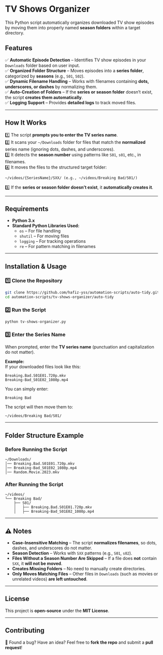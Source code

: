 # **TV Shows Organizer**  

This Python script automatically organizes downloaded TV show episodes by moving them into properly named **season folders** within a target directory.  

## **Features**  

✅ **Automatic Episode Detection** – Identifies TV show episodes in your `Downloads` folder based on user input.  
✅ **Organized Folder Structure** – Moves episodes into a **series folder**, categorized by **seasons** (e.g., `S01`, `S02`).  
✅ **Dynamic Filename Handling** – Works with filenames containing **dots, underscores, or dashes** by normalizing them.  
✅ **Auto-Creation of Folders** – If the **series or season folder** doesn’t exist, the script **creates them automatically**.  
✅ **Logging Support** – Provides **detailed logs** to track moved files.  

---

## **How It Works**  

1️⃣ The script **prompts you to enter the TV series name**.  
2️⃣ It scans your `~/Downloads` folder for files that match the **normalized** series name (ignoring dots, dashes, and underscores).  
3️⃣ It detects the **season number** using patterns like `S01`, `s01`, etc., in filenames.  
4️⃣ It moves the files to the structured target folder:  
   ```
   ~/videos/{SeriesName}/SXX/ (e.g., ~/videos/Breaking Bad/S01/)
   ```  
5️⃣ If the **series or season folder doesn’t exist**, it **automatically creates it**.  

---

## **Requirements**  

- **Python 3.x**  
- **Standard Python Libraries Used:**  
  - `os` – For file handling  
  - `shutil` – For moving files  
  - `logging` – For tracking operations  
  - `re` – For pattern matching in filenames  

---

## **Installation & Usage**  

### **1️⃣ Clone the Repository**  
```bash
git clone https://github.com/hafiz-yss/automation-scripts/auto-tidy.git
cd automation-scripts/tv-shows-organizer/auto-tidy
```

### **2️⃣ Run the Script**  
```bash
python tv-shows-organizer.py
```

### **3️⃣ Enter the Series Name**  
When prompted, enter the **TV series name** (punctuation and capitalization do not matter).  

**Example:**  
If your downloaded files look like this:  
```
Breaking.Bad.S01E01.720p.mkv  
Breaking-Bad_S01E02_1080p.mp4  
```
You can simply enter:  
```
Breaking Bad
```
The script will then move them to:  
```
~/videos/Breaking Bad/S01/
```

---

## **Folder Structure Example**  

### **Before Running the Script**  
```
~/Downloads/  
│── Breaking.Bad.S01E01.720p.mkv  
│── Breaking-Bad_S01E02_1080p.mp4  
│── Random.Movie.2023.mkv  
```

### **After Running the Script**  
```
~/videos/  
└── Breaking Bad/  
    ├── S01/  
    │   ├── Breaking.Bad.S01E01.720p.mkv  
    │   ├── Breaking-Bad_S01E02_1080p.mp4  
```

---

## **⚠️ Notes**  

- **Case-Insensitive Matching** – The script **normalizes filenames**, so dots, dashes, and underscores do not matter.  
- **Season Detection** – Works with `SXX` patterns (e.g., `S01`, `s02`).  
- **Files Without a Season Number Are Skipped** – If a file does **not** contain `SXX`, it **will not be moved**.  
- **Creates Missing Folders** – No need to manually create directories.  
- **Only Moves Matching Files** – Other files in `Downloads` (such as movies or unrelated videos) **are left untouched**.  

---

## **License**  

This project is **open-source** under the **MIT License**.  

---

## **Contributing**  

🔹 Found a bug? Have an idea? Feel free to **fork the repo** and submit a **pull request**!  

